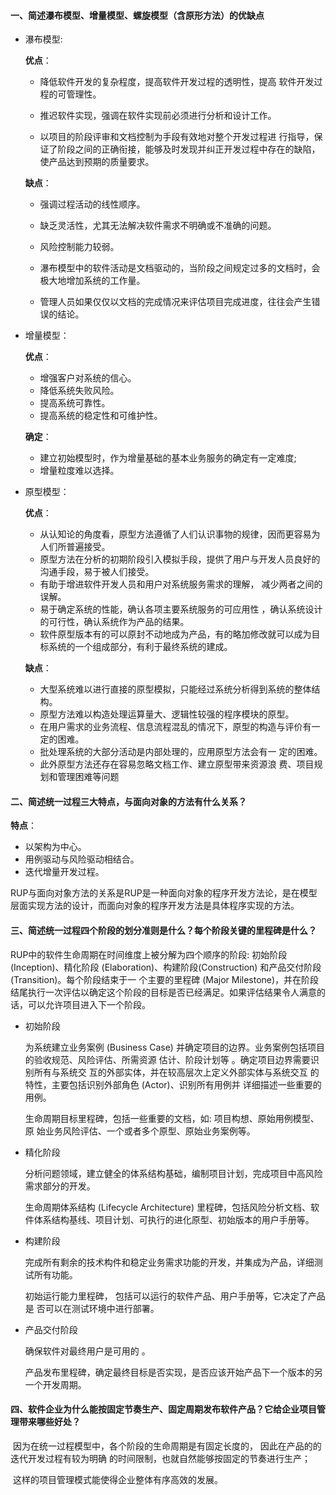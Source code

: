 #### 一、简述瀑布模型、增量模型、螺旋模型（含原形方法）的优缺点

- 瀑布模型:

  **优点**：

  - 降低软件开发的复杂程度，提高软件开发过程的透明性，提高 软件开发过程的可管理性。

  - 推迟软件实现，强调在软件实现前必须进行分析和设计工作。

  - 以项目的阶段评审和文档控制为手段有效地对整个开发过程进 行指导，保证了阶段之间的正确衔接，能够及时发现并纠正开发过程中存在的缺陷，使产品达到预期的质量要求。

  **缺点**：

  - 强调过程活动的线性顺序。 

  - 缺乏灵活性，尤其无法解决软件需求不明确或不准确的问题。 

  - 风险控制能力较弱。 

  - 瀑布模型中的软件活动是文档驱动的，当阶段之间规定过多的文档时，会极大地增加系统的工作量。

  - 管理人员如果仅仅以文档的完成情况来评估项目完成进度，往往会产生错误的结论。 

- 增量模型：

  **优点**：

  - 增强客户对系统的信心。
  - 降低系统失败风险。
  - 提高系统可靠性。
  - 提高系统的稳定性和可维护性。

  **确定**：

  - 建立初始模型时，作为增量基础的基本业务服务的确定有一定难度; 
  - 增量粒度难以选择。 

- 原型模型：

  **优点**：

  - 从认知论的角度看，原型方法遵循了人们认识事物的规律，因而更容易为人们所普遍接受。
  - 原型方法在分析的初期阶段引入模拟手段，提供了用户与开发人员良好的沟通手段，易于被人们接受。
  - 有助于增进软件开发人员和用户对系统服务需求的理解， 减少两者之间的误解。 
  - 易于确定系统的性能，确认各项主要系统服务的可应用性 ，确认系统设计的可行性，确认系统作为产品的结果。 
  - 软件原型版本有的可以原封不动地成为产品，有的略加修改就可以成为目标系统的一个组成部分，有利于最终系统的建成。

  **缺点**：

  - 大型系统难以进行直接的原型模拟，只能经过系统分析得到系统的整体结构。 
  - 原型方法难以构造处理运算量大、逻辑性较强的程序模块的原型。 
  - 在用户需求的业务流程、信息流程混乱的情况下，原型的构造与评价有一定的困难。 
  - 批处理系统的大部分活动是内部处理的，应用原型方法会有一 定的困难。 
  - 此外原型方法还存在容易忽略文档工作、建立原型带来资源浪 费、项目规划和管理困难等问题 

#### 二、简述统一过程三大特点，与面向对象的方法有什么关系？

**特点**：

- 以架构为中心。
- 用例驱动与风险驱动相结合。
- 迭代增量开发过程。

RUP与面向对象方法的关系是RUP是一种面向对象的程序开发方法论，是在模型层面实现方法的设计，而面向对象的程序开发方法是具体程序实现的方法。

#### 三、简述统一过程四个阶段的划分准则是什么？每个阶段关键的里程碑是什么？

RUP中的软件生命周期在时间维度上被分解为四个顺序的阶段: 初始阶段 (Inception)、精化阶段 (Elaboration)、构建阶段(Construction) 和产品交付阶段 (Transition)。每个阶段结束于一
个主要的里程碑 (Major Milestone)，并在阶段结尾执行一次评估以确定这个阶段的目标是否已经满足。如果评估结果令人满意的话，可以允许项目进入下一个阶段。

- 初始阶段

  为系统建立业务案例 (Business Case) 并确定项目的边界。业务案例包括项目的验收规范、风险评估、所需资源 估计、阶段计划等 。确定项目边界需要识别所有与系统交 互的外部实体，并在较高层次上定义外部实体与系统交互 的特性，主要包括识别外部角色 (Actor)、识别所有用例并 详细描述一些重要的用例。

  生命周期目标里程碑，包括一些重要的文档，如: 项目构想、原始用例模型、原 始业务风险评估、一个或者多个原型、原始业务案例等。

- 精化阶段

  分析问题领域，建立健全的体系结构基础，编制项目计划，完成项目中高风险需求部分的开发。

  生命周期体系结构 (Lifecycle Architecture) 里程碑，包括风险分析文档、软件体系结构基线、项目计划、可执行的进化原型、初始版本的用户手册等。

- 构建阶段

  完成所有剩余的技术构件和稳定业务需求功能的开发，并集成为产品，详细测试所有功能。

  初始运行能力里程碑， 包括可以运行的软件产品、用户手册等，它决定了产品是 否可以在测试环境中进行部署。

- 产品交付阶段

  确保软件对最终用户是可用的 。

  产品发布里程碑，确定最终目标是否实现，是否应该开始产品下一个版本的另一个开发周期。

#### 四、软件企业为什么能按固定节奏生产、固定周期发布软件产品？它给企业项目管理带来哪些好处？

​	因为在统一过程模型中，各个阶段的生命周期是有固定长度的， 因此在产品的的迭代开发过程有较为明确	的时间限制，也就自然能够按固定的节奏进行生产；

​	这样的项目管理模式能使得企业整体有序高效的发展。